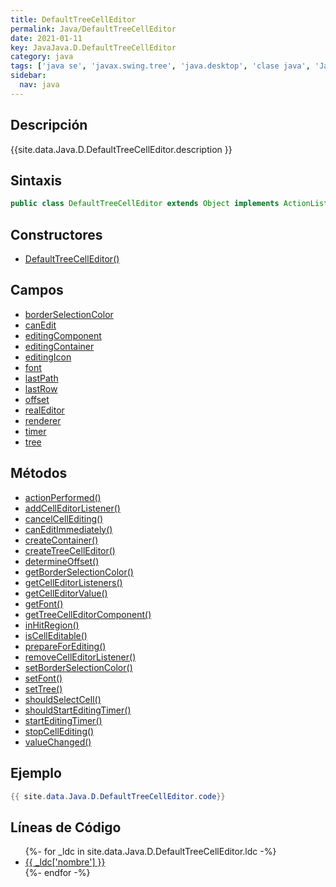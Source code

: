 ```yaml
---
title: DefaultTreeCellEditor
permalink: Java/DefaultTreeCellEditor
date: 2021-01-11
key: JavaJava.D.DefaultTreeCellEditor
category: java
tags: ['java se', 'javax.swing.tree', 'java.desktop', 'clase java', 'Java 1.0']
sidebar: 
  nav: java
---
```


## Descripción
{{site.data.Java.D.DefaultTreeCellEditor.description }}

## Sintaxis
~~~java
public class DefaultTreeCellEditor extends Object implements ActionListener, TreeCellEditor, TreeSelectionListener
~~~

## Constructores
* [DefaultTreeCellEditor()](/Java/DefaultTreeCellEditor/DefaultTreeCellEditor/)

## Campos
* [borderSelectionColor](/Java/DefaultTreeCellEditor/borderSelectionColor)
* [canEdit](/Java/DefaultTreeCellEditor/canEdit)
* [editingComponent](/Java/DefaultTreeCellEditor/editingComponent)
* [editingContainer](/Java/DefaultTreeCellEditor/editingContainer)
* [editingIcon](/Java/DefaultTreeCellEditor/editingIcon)
* [font](/Java/DefaultTreeCellEditor/font)
* [lastPath](/Java/DefaultTreeCellEditor/lastPath)
* [lastRow](/Java/DefaultTreeCellEditor/lastRow)
* [offset](/Java/DefaultTreeCellEditor/offset)
* [realEditor](/Java/DefaultTreeCellEditor/realEditor)
* [renderer](/Java/DefaultTreeCellEditor/renderer)
* [timer](/Java/DefaultTreeCellEditor/timer)
* [tree](/Java/DefaultTreeCellEditor/tree)

## Métodos
* [actionPerformed()](/Java/DefaultTreeCellEditor/actionPerformed)
* [addCellEditorListener()](/Java/DefaultTreeCellEditor/addCellEditorListener)
* [cancelCellEditing()](/Java/DefaultTreeCellEditor/cancelCellEditing)
* [canEditImmediately()](/Java/DefaultTreeCellEditor/canEditImmediately)
* [createContainer()](/Java/DefaultTreeCellEditor/createContainer)
* [createTreeCellEditor()](/Java/DefaultTreeCellEditor/createTreeCellEditor)
* [determineOffset()](/Java/DefaultTreeCellEditor/determineOffset)
* [getBorderSelectionColor()](/Java/DefaultTreeCellEditor/getBorderSelectionColor)
* [getCellEditorListeners()](/Java/DefaultTreeCellEditor/getCellEditorListeners)
* [getCellEditorValue()](/Java/DefaultTreeCellEditor/getCellEditorValue)
* [getFont()](/Java/DefaultTreeCellEditor/getFont)
* [getTreeCellEditorComponent()](/Java/DefaultTreeCellEditor/getTreeCellEditorComponent)
* [inHitRegion()](/Java/DefaultTreeCellEditor/inHitRegion)
* [isCellEditable()](/Java/DefaultTreeCellEditor/isCellEditable)
* [prepareForEditing()](/Java/DefaultTreeCellEditor/prepareForEditing)
* [removeCellEditorListener()](/Java/DefaultTreeCellEditor/removeCellEditorListener)
* [setBorderSelectionColor()](/Java/DefaultTreeCellEditor/setBorderSelectionColor)
* [setFont()](/Java/DefaultTreeCellEditor/setFont)
* [setTree()](/Java/DefaultTreeCellEditor/setTree)
* [shouldSelectCell()](/Java/DefaultTreeCellEditor/shouldSelectCell)
* [shouldStartEditingTimer()](/Java/DefaultTreeCellEditor/shouldStartEditingTimer)
* [startEditingTimer()](/Java/DefaultTreeCellEditor/startEditingTimer)
* [stopCellEditing()](/Java/DefaultTreeCellEditor/stopCellEditing)
* [valueChanged()](/Java/DefaultTreeCellEditor/valueChanged)

## Ejemplo
~~~java
{{ site.data.Java.D.DefaultTreeCellEditor.code}}
~~~

## Líneas de Código
<ul>
{%- for _ldc in site.data.Java.D.DefaultTreeCellEditor.ldc -%}
   <li>
       <a href="{{_ldc['url'] }}">{{ _ldc['nombre'] }}</a>
   </li>
{%- endfor -%}
</ul>
